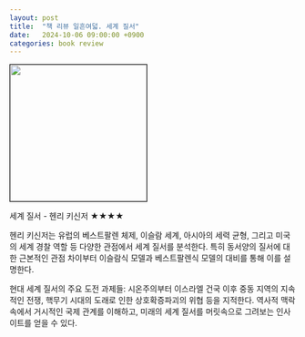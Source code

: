 ```yaml
---
layout: post
title:  "책 리뷰 일흔여덟. 세계 질서"
date:   2024-10-06 09:00:00 +0900
categories: book review
---
```

<img width=240px style="border:1px solid black;" src="https://shopping-phinf.pstatic.net/main_3245432/32454327426.20230928091943.jpg?type=w300">  
  
세계 질서 - 헨리 키신저 ★★★★  
  
헨리 키신저는 유럽의 베스트팔렌 체제, 이슬람 세계, 아시아의 세력 균형, 그리고 미국의 세계 경찰 역할 등 다양한 관점에서 세계 질서를 분석한다. 특히 동서양의 질서에 대한 근본적인 관점 차이부터 이슬람식 모델과 베스트팔렌식 모델의 대비를 통해 이를 설명한다.  
  
현대 세계 질서의 주요 도전 과제들: 시온주의부터 이스라엘 건국 이후 중동 지역의 지속적인 전쟁, 핵무기 시대의 도래로 인한 상호확증파괴의 위협 등을 지적한다. 역사적 맥락 속에서 거시적인 국제 관계를 이해하고, 미래의 세계 질서를 머릿속으로 그려보는 인사이트를 얻을 수 있다.  
